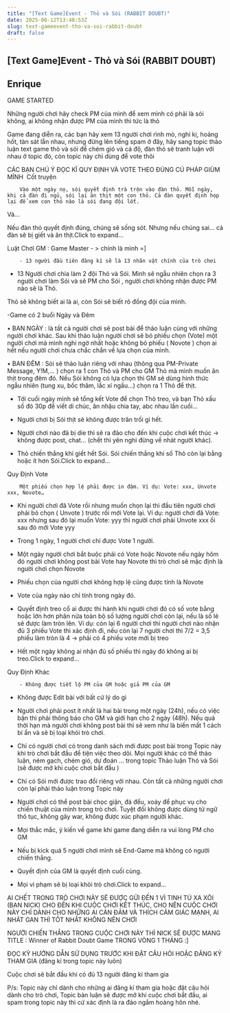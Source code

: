 ```yaml
---
title: "[Text Game]Event - Thỏ và Sói (RABBIT DOUBT)"
date: 2025-06-12T13:48:53Z
slug: text-gameevent-tho-va-soi-rabbit-doubt
draft: false
---
```


## [Text Game]Event - Thỏ và Sói (RABBIT DOUBT)

## Enrique

GAME STARTED

Những người chơi hãy check PM của mình để xem mình có phải là sói không, ai không nhận được PM của mình thì tức là thỏ

Game đang diễn ra, các bạn hãy xem 13 người chơi rình mò, nghi kị, hoảng hốt, tàn sát lẫn nhau, nhưng đừng lên tiếng spam ở đây, hãy sang topic thảo luận text game thỏ và sói để chém gió và cá độ, đàn thỏ sẽ tranh luận với nhau ở topic đó, còn topic này chỉ dùng để vote thôi

CÁC BẠN CHÚ Ý ĐỌC KĨ QUY ĐỊNH VÀ VOTE THEO ĐÚNG CÚ PHÁP GIÙM MÌNH​ ​ ​​ ​Cốt truyện




	
		
		Vào một ngày nọ, sói quyết định trà trộn vào đàn thỏ. Mỗi ngày, khi cả đàn đi ngủ, sói lại ăn thịt một con thỏ. Cả đàn quyết định họp lại để xem con thỏ nào là sói đang đội lốt.
 
Và...
 
​Nếu đàn thỏ quyết định đúng, chúng sẽ sống sót. Nhưng nếu chúng sai... cả đàn sẽ bị giết và ăn thịt.Click to expand...
	
Luật Chơi
GM : Game Master - > chính là mình =]




	
		
		- 13 người đầu tiên đăng kí sẽ là 13 nhân vật chính của trò chơi
 
- 13 Người chơi chia làm 2 đội Thỏ và Sói. Mình sẽ ngẫu nhiên chọn ra 3 người chơi làm Sói và sẽ PM cho Sói , người chơi không nhận được PM nào sẽ là Thỏ.
 
Thỏ sẽ không biết ai là ai, còn Sói sẽ biết rõ đồng đội của mình.
 
-Game có 2 buổi Ngày và Đêm
 
• BAN NGÀY : là tất cả người chơi sẽ post bài để thảo luận cùng với những người chơi khác. Sau khi thảo luận người chơi sẽ bỏ phiếu chọn (Vote) một người chơi mà mình nghi ngờ nhất hoặc không bỏ phiếu ( Novote ) chọn ai hết nếu người chơi chưa chắc chắn về lựa chọn của mình.
 
• BAN ĐÊM : Sói sẽ thảo luận riêng với nhau (thông qua PM-Private Message, Y!M,... ) chọn ra 1 con Thỏ và PM cho GM Thỏ mà mình muốn ăn thịt trong đêm đó. Nếu Sói không có lựa chọn thì GM sẽ dùng hình thức ngẫu nhiên (tung xu, bốc thăm, lắc xí ngầu…) chọn ra 1 Thỏ để thịt.
 
- Tới cuối ngày mình sẽ tổng kết Vote để chọn Thỏ treo, và bạn Thỏ xấu số đó 30p để viết di chúc, ăn nhậu chia tay, abc nhau lần cuối...
 
- Người chơi bị Sói thịt sẽ không được trăn trối gì hết.
 
- Người chơi nào đã bị die thì sẽ ra đảo cho đến khi cuộc chơi kết thúc -> không được post, chat... (chết thì yên nghỉ đừng về nhát người khác).
 
- Thỏ chiến thắng khi giết hết Sói. Sói chiến thắng khi số Thỏ còn lại bằng hoặc ít hơn Sói.Click to expand...
	
Quy Định Vote




	
		
		Một phiếu chọn hợp lệ phải được in đậm. Ví dụ: Vote: xxx, Unvote xxx, Novote…
 
- Khi người chơi đã Vote rồi nhưng muốn chọn lại thì đầu tiên người chơi phải bỏ chọn ( Unvote ) trước rồi mới Vote lại. Ví dụ: người chơi đã Vote: xxx nhưng sau đó lại muốn Vote: yyy thì người chơi phải Unvote xxx ồi sau đó mới Vote yyy
 
- Trong 1 ngày, 1 người chơi chỉ được Vote 1 người.
 
- Một ngày người chơi bắt buộc phải có Vote hoặc Novote nếu ngày hôm đó người chơi không post bài Vote hay Novote thì trò chơi sẽ mặc định là người chơi chọn Novote
 
- Phiếu chọn của người chơi không hợp lệ cũng được tính là Novote
 
- Vote của ngày nào chỉ tính trong ngày đó.
 
- Quyết định treo cổ ai được thi hành khi người chơi đó có số vote bằng hoặc lớn hơn phân nửa toàn bộ số lượng người chơi còn lại, nếu là số lẻ sẽ được làm tròn lên. Ví dụ: còn lại 6 người chơi thì người chơi nào nhận đủ 3 phiếu Vote thì xác định đi, nếu còn lại 7 người chơi thì 7/2 = 3,5 phiếu làm tròn là 4 -> phải có 4 phiếu vote mới bị treo
 
- Hết một ngày không ai nhận đủ số phiếu thì ngày đó không ai bị treo.Click to expand...
	
Quy Định Khác




	
		
		- Không được tiết lộ PM của GM hoặc giả PM của GM
 
- Không được Edit bài với bất cứ lý do gì
 
- Người chơi phải post ít nhất là hai bài trong một ngày (24h), nếu có việc bận thì phải thông báo cho GM và giới hạn cho 2 ngày (48h). Nếu quá thời hạn mà người chơi không post bài thì sẽ xem như là biến mất 1 cách bí ẩn và sẽ bị loại khỏi trò chơi.
 
- Chỉ có người chơi có trong danh sách mới được post bài trong Topic này khi trò chơi bắt đầu để tiện việc theo dõi. Mọi người khác có thể thảo luận, ném gạch, chém gió, dự đoán ... trong topic Thảo luận Thỏ và Sói (sẽ được mở khi cuộc chơi bắt đầu )
 
- Chỉ có Sói mới được trao đổi riêng với nhau. Còn tất cả những người chơi còn lại phải thảo luận trong Topic này
 
- Người chơi có thể post bài chọc giận, đá đểu, xoáy để phục vụ cho chiến thuật của mình trong trò chơi. Tuyệt đối không được dùng từ ngữ thô tục, không gây war, không được xúc phạm người khác.
 
- Mọi thắc mắc, ý kiến về game khi game đang diễn ra vui lòng PM cho GM
 
- Nếu bị kick quá 5 người chơi mình sẽ End-Game mà không có người chiến thắng.
 
- Quyết định của GM là quyết định cuối cùng.
 
- Mọi vi phạm sẽ bị loại khỏi trò chơi.Click to expand...
	
AI CHẾT TRONG TRÒ CHƠI NÀY SẼ ĐƯỢC GỬI ĐẾN 1 VÌ TINH TÚ XA XÔI (BAN NICK) CHO ĐẾN KHI CUỘC CHƠI KẾT THÚC, CHO NÊN CUỘC CHƠI NÀY CHỈ DÀNH CHO NHỮNG AI CẢN ĐẢM VÀ THÍCH CẢM GIÁC MẠNH, AI NHÁT GAN THÌ TỐT NHẤT KHÔNG NÊN CHƠI 
 
NGƯỜI CHIẾN THẮNG TRONG CUỘC CHƠI NÀY THÌ NICK SẼ ĐƯỢC MANG TITLE : Winner of Rabbit Doubt Game TRONG VÒNG 1 THÁNG :]
 
ĐỌC KỸ HƯỚNG DẪN SỬ DỤNG TRƯỚC KHI ĐẶT CÂU HỎI HOẶC ĐĂNG KÝ THAM GIA (đăng kí trong topic này luôn)
 
Cuộc chơi sẽ bắt đầu khi có đủ 13 người đăng kí tham gia
 
P/s: Topic này chỉ dành cho những ai đăng kí tham gia hoặc đặt câu hỏi dành cho trò chơi, Topic bàn luận sẽ được mở khi cuộc chơi bắt đầu, ai spam trong topic này thì cứ xác định là ra đảo ngắm hoàng hôn nhé.